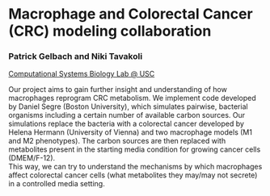 # Macrophage and Colorectal Cancer (CRC) modeling collaboration
### Patrick Gelbach and Niki Tavakoli  
[Computational Systems Biology Lab @ USC](http://csbl.usc.edu/)

Our project aims to gain further insight and understanding of how macrophages reprogram CRC metabolism. We implement code developed by Daniel Segre (Boston University), which simulates pairwise, bacterial organisms including a certain number of available carbon sources. Our simulations replace the bacteria with a colorectal cancer developed by Helena Hermann (University of Vienna) and two macrophage models (M1 and M2 phenotypes). The carbon sources are then replaced with metabolites present in the starting media condition for growing cancer cells (DMEM/F-12).  
This way, we can try to understand the mechanisms by which macrophages affect colorectal cancer cells (what metabolites they may/may not secrete) in a controlled media setting. 
